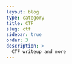 ```yaml
---
layout: blog
type: category
title: CTF
slug: ctf
sidebar: true
order: 3
description: >
  CTF writeup and more
---
```

